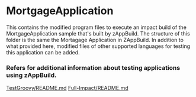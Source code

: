 # MortgageApplication
This contains the modified program files to execute an impact build of the MortgageApplication sample that's built by zAppBuild. The structure of this folder is the same the Mortagage Application in ZAppBuild. In addition to what provided here, modified files of other supported languages for testing this application can be added.

### Refers for additional information about testing applications using zAppBuild.
[TestGroovy/README.md](/test/README.md) 
[Full-Impact/README.md](/test/testScripts/README.md) 
